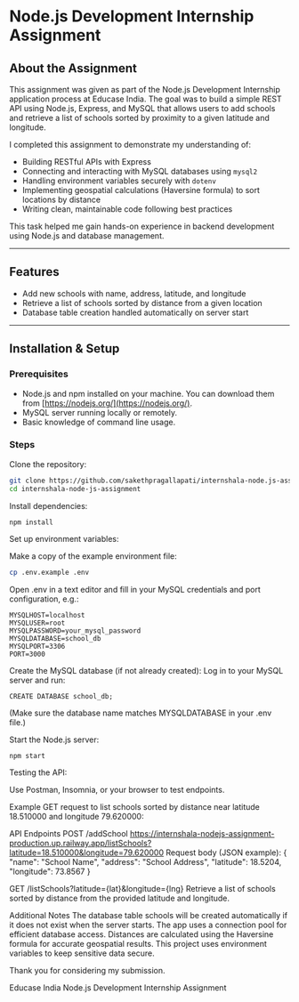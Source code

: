 # Node.js Development Internship Assignment

## About the Assignment
This assignment was given as part of the Node.js Development Internship application process at Educase India. The goal was to build a simple REST API using Node.js, Express, and MySQL that allows users to add schools and retrieve a list of schools sorted by proximity to a given latitude and longitude.

I completed this assignment to demonstrate my understanding of:
- Building RESTful APIs with Express
- Connecting and interacting with MySQL databases using `mysql2`
- Handling environment variables securely with `dotenv`
- Implementing geospatial calculations (Haversine formula) to sort locations by distance
- Writing clean, maintainable code following best practices

This task helped me gain hands-on experience in backend development using Node.js and database management.

---

## Features
- Add new schools with name, address, latitude, and longitude
- Retrieve a list of schools sorted by distance from a given location
- Database table creation handled automatically on server start

---

## Installation & Setup

### Prerequisites
- Node.js and npm installed on your machine. You can download them from [https://nodejs.org/](https://nodejs.org/).
- MySQL server running locally or remotely.
- Basic knowledge of command line usage.

### Steps

Clone the repository:
```bash
git clone https://github.com/sakethpragallapati/internshala-node.js-assignment.git
cd internshala-node-js-assignment
```
Install dependencies:

```bash
npm install
```

Set up environment variables:

Make a copy of the example environment file:

```bash
cp .env.example .env
```
Open .env in a text editor and fill in your MySQL credentials and port configuration, e.g.:

```
MYSQLHOST=localhost
MYSQLUSER=root
MYSQLPASSWORD=your_mysql_password
MYSQLDATABASE=school_db
MYSQLPORT=3306
PORT=3000
```
Create the MySQL database (if not already created):
Log in to your MySQL server and run:

```
CREATE DATABASE school_db;
```
(Make sure the database name matches MYSQLDATABASE in your .env file.)

Start the Node.js server:

```
npm start
```
Testing the API:

Use Postman, Insomnia, or your browser to test endpoints.

Example GET request to list schools sorted by distance near latitude 18.510000 and longitude 79.620000:

API Endpoints
POST /addSchool
https://internshala-nodejs-assignment-production.up.railway.app/listSchools?latitude=18.510000&longitude=79.620000
Request body (JSON example):
{
  "name": "School Name",
  "address": "School Address",
  "latitude": 18.5204,
  "longitude": 73.8567
}

GET /listSchools?latitude={lat}&longitude={lng}
Retrieve a list of schools sorted by distance from the provided latitude and longitude.

Additional Notes
The database table schools will be created automatically if it does not exist when the server starts.
The app uses a connection pool for efficient database access.
Distances are calculated using the Haversine formula for accurate geospatial results.
This project uses environment variables to keep sensitive data secure.

Thank you for considering my submission.

Educase India Node.js Development Internship Assignment
